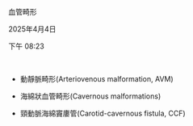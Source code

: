 血管畸形

2025年4月4日

下午 08:23

 

- 動靜脈畸形(Arteriovenous malformation, AVM)

- 海綿狀血管畸形(Cavernous malformations)

- 頸動脈海綿竇廔管(Carotid-cavernous fistula, CCF)
